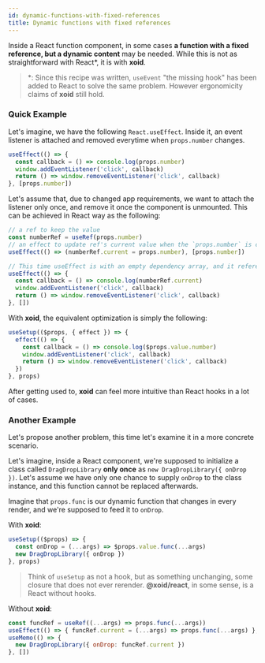 ```yaml
---
id: dynamic-functions-with-fixed-references
title: Dynamic functions with fixed references
---
```


Inside a React function component, in some cases **a function with a fixed reference, but a dynamic content** may be needed. While this is not as straightforward with React*, it is with **xoid**.

> *: Since this recipe was written, `useEvent` "the missing hook" has been added to React to solve the same problem. However ergonomicity claims of **xoid** still hold.

### Quick Example

Let's imagine, we have the following `React.useEffect`. Inside it, an event listener is attached and removed everytime when `props.number` changes.

```js
useEffect(() => {
  const callback = () => console.log(props.number)
  window.addEventListener('click', callback)
  return () => window.removeEventListener('click', callback)
}, [props.number])
```

Let's assume that, due to changed app requirements, we want to attach the listener only once, and remove it once the component is unmounted. This can be achieved in React way as the following:

```js
// a ref to keep the value
const numberRef = useRef(props.number)
// an effect to update ref's current value when the `props.number` is changed
useEffect(() => (numberRef.current = props.number), [props.number])

// This time useEffect is with an empty dependency array, and it references the ref.
useEffect(() => {
  const callback = () => console.log(numberRef.current)
  window.addEventListener('click', callback)
  return () => window.removeEventListener('click', callback)
}, [])
```

With **xoid**, the equivalent optimization is simply the following:

```js
useSetup(($props, { effect }) => {
  effect(() => {
    const callback = () => console.log($props.value.number)
    window.addEventListener('click', callback)
    return () => window.removeEventListener('click', callback)
  })
}, props)
```

After getting used to, **xoid** can feel more intuitive than React hooks in a lot of cases.

### Another Example

Let's propose another problem, this time let's examine it in a more concrete scenario.

Let's imagine, inside a React component, we're supposed to initialize a class called `DragDropLibrary` **only once** as `new DragDropLibrary({ onDrop })`. Let's assume we have only one chance to supply `onDrop` to the class instance, and this function cannot be replaced afterwards.

Imagine that `props.func` is our dynamic function that changes in every render, and we're supposed to feed it to `onDrop`.

With **xoid**:
```js
useSetup(($props) => {
  const onDrop = (...args) => $props.value.func(...args)
  new DragDropLibrary({ onDrop })
}, props)
```

> Think of `useSetup` as not a hook, but as something unchanging, some closure that does not ever rerender. **@xoid/react**, in some sense, is a React without hooks.

Without **xoid**: 
```js
const funcRef = useRef((...args) => props.func(...args))
useEffect(() => { funcRef.current = (...args) => props.func(...args) }, [props.func])
useMemo(() => {
  new DragDropLibrary({ onDrop: funcRef.current })
}, [])
```
